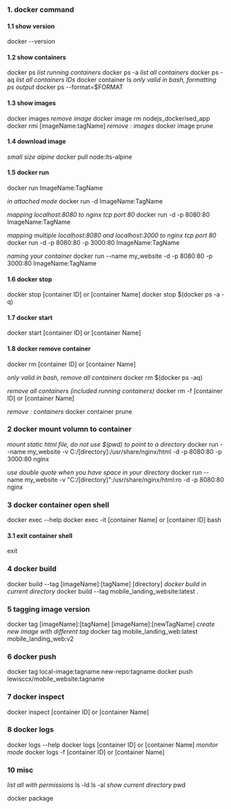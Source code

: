 ### 1. docker command

#### 1.1 show version
docker --version

#### 1.2 show containers
docker ps *list running containers*
docker ps -a *list all containers*
docker ps -aq *list all containers IDs*
docker container ls
*only valid in bash, formatting ps output*
docker ps --format=$FORMAT

#### 1.3 show images
docker images
*remove image*
docker image rm nodejs_dockerised_app
docker rmi [imageName:tagName]
*remove <none>:<none> images*
docker image prune 

#### 1.4 download image
 

*small size alpine*
docker pull node:lts-alpine

#### 1.5 docker run 
docker run ImageName:TagName

*in attached mode*
docker run -d ImageName:TagName 

*mapping localhost:8080 to nginx tcp port 80*
docker run -d -p 8080:80 ImageName:TagName

*mapping multiple localhost:8080 and localhost:3000 to nginx tcp port 80*
docker run -d -p 8080:80 -p 3000:80 ImageName:TagName

*naming your container*
docker run --name my_website -d -p 8080:80 -p 3000:80 ImageName:TagName

#### 1.6 docker stop 
docker stop [container ID] or [container Name]
docker stop $(docker ps -a -q)

#### 1.7 docker start 
docker start [container ID] or [container Name]

#### 1.8 docker remove container
docker rm [container ID] or [container Name]

*only valid in bash, remove all containers*
docker rm $(docker ps -aq)

*remove all containers (included running containers)*
docker rm -f [container ID] or [container Name]

*remove <none>:<none> containers*
docker container prune

### 2 docker mount volumn to container
*mount static html file, do not use $(pwd) to point to a directory*
docker run --name my_website -v C:/[directory]:/usr/share/nginx/html -d -p 8080:80 -p 3000:80 nginx

*use double quote when you have space in your directory*
docker run --name my_website -v "C:/[directory]":/usr/share/nginx/html:ro  -d -p 8080:80 nginx 

### 3 docker container open shell
docker exec --help
docker exec -it [container Name] or [container ID] bash

#### 3.1 exit container shell
exit

### 4 docker build
docker build --tag [imageName]:[tagName] [directory]
*docker build in current directory*
docker build --tag mobile_landing_website:latest .

### 5 tagging image version
docker tag [imageName]:[tagName] [imageName]:[newTagName]
*create new image with different tag*
docker tag mobile_landing_web:latest mobile_landing_web:v2

### 6 docker push
docker tag local-image:tagname new-repo:tagname
docker push lewisccx/mobile_website:tagname

### 7 docker inspect
docker inspect [container ID] or [container Name]

### 8 docker logs
docker logs --help
docker logs [container ID] or [container Name]
*monitor mode*
docker logs -f [container ID] or [container Name]
### 10 misc
*list all with permissions*
ls -ld
ls -al
*show current directory*
pwd

docker package


